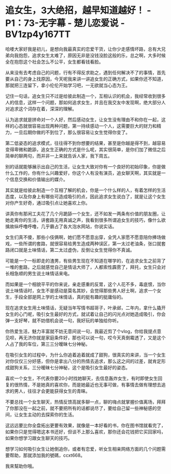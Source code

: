 # 追女生，3大绝招，越早知道越好！ - P1：73-无字幕 - 楚儿恋爱说 - BV1zp4y167TT

哈喽大家好我是初儿，是想向我最真实的恋爱干货，让你少走感情坏路，总有大兄弟向我抱怨，追求女生太难了，原因无非是没钱没脸这般的乐，总之啊，大多时候全在抱怨这个社会怎么不公平，女生都看钱看脸。

从来没有去考虑自己的问题，行有不得反求助之，遇到任何解决不了的事情，首先要从自己的身上找原因，今天呢我来讲一讲追女生的正确方式，如果你还不知道，那就把三连留下，拿小伦伦开始学习吧，一无欲就当心态为王。

记住一句话，追女生只不过是给彼此制造一个，互相认识的机会，我经常收到很多人的信息，这样一个问题，那如何追求女生，并且在我交友中发现啊，绝大部分人对追求这个词存在着，深深的理解。

认为追求就是拼命对一个人好，然后感动女生，让女生没有理由不和你在一起，这样的心态就很容易出现两种问题，第一持续感动一个人，这需要巨大的财力和精力，一旦后期你做的不到位了，那么很容易让女生觉得你变了。

第二低姿态的追求模式，往往得不到你想要的结果，甚至是你越是得不到，越容易变得卑微和跪舔，追女生正确的方式是什么呢，其实很简单，是你们加了微信之后简单的聊两句，而并非一上来就告诉人家，我下周五。

别的话就能够展示出自己的生活，让女生大致对你有一个良好的初始印象，你是做什么工作的，你有什么兴趣爱好，你这个人有没有演员，追女聊天啊，其实就是一个信息交换和价值输出的媒介。

其实就是给彼此制造一个互相了解的机会，你是一个什么样的人，有着怎样的生活态度，以及你身上有哪些可造成吸引的点，因此追求女生说白了，就是让这个女生对你产生好奇，通过吸引点让她喜欢上你。

讲真你有那闲工夫花了几个月跪舔一个女生，还不如发一两条有价值的朋友圈，让她走离你的生活，讲套路无用真诚之声，我看到很多所谓追女生的技巧，像什么欲擒故纵呼噜呼噜，几乎霸占了各大泡水网站，你说实话。

女生们真不傻，那些小伎俩啊，她们愿不愿意出穿，全凭人家愿不愿意陪你捧场做戏，一些所谓的套路，就很容易给男生造成两种误区，第一太过老油条，张口就套路闭口就是土味情话，第二太过虚伪，反倒让女生觉得你不真诚。

可能是一个一标即走的渣男，有些男生现在不知道在哪学的，在追求女生之前背了一堆的套路，之后就感觉自己是情话大师了，人都索性霹雳了，拜托，女生只会对长相急顺的男生说土味情话来电。

而如果是一个相貌平平的你来说，亲走感重的反胃，这个人花不多，毒底恨，当你说土味情话时，女生不是感动是莫名其妙，会觉得那些男人好土啊，追求一个女生，手段全部是网上学的土味情话，真的挺有趣的挺庸俗的。

现在追求女生用土味情话，无疑当年写情书超哥子，叶承邺，二年内，拿什么撬开女生的心门呢，吸引女生最好的方式，就试着让自己的闪光点对她造成吸引，你会弹一支好琴，就不妨借机会说一句，我好玩的单独给你听。

你热爱生活，魅力丰富就不妨无意间说一句，我最近剪了个vlog，你给我提点意见呗，再无济你就是家庭条件好，那也可以说一句，哎今天真倒霉透了，又是这个人占了我的车位，第三三分暧昧七分神秘。

在吸引女生的过程中，为什么你追着追着就成了甜狗，很真实的来讲，当一个女生对你仅仅三分好感，但你是拿出八分的热情去追求，那么这之间的过差，就肯定形成甜狗关系，三分暧昧七分神秘，这个是吸引女生最好的姿态。

喜欢一个女生，不代表你要20小时找她聊天，去信息轰炸女生，有时即使女生回复的很热情，不是她真的喜欢你，而是她最近也无事可做，有事情去做有理想去追求的男人，往往才会更能获得女生的青睐。

不要总找一个女生聊天，热情反馈高就多聊一点，聊的嗨点就掌握价值离场，拜拜了你那没在一起之前，就不要把所有的话都说尽了，要给自己留一些神秘感的空间，让女生主动的去探索你的生活。

这远远要比你全盘拓出更要有效果，就像是一本好看的书，你在图书馆就看完了，如果你只是觉得嗯这本书还好，但谈不上那么喜欢，那你还会花钱把它买回家吗，如果你想学习跟女生聊天的技巧。

想学习如何吸引女生让她倒追你，或者有恋爱，听女生相亲网络方面的几个问题需要帮助，那就添加我的號碼，ccxt668。

我來幫助你哦。